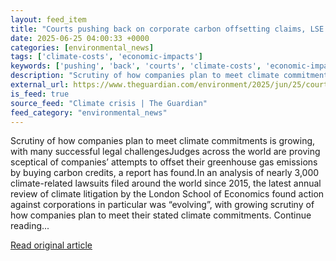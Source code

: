 ```yaml
---
layout: feed_item
title: "Courts pushing back on corporate carbon offsetting claims, LSE report finds"
date: 2025-06-25 04:00:33 +0000
categories: [environmental_news]
tags: ['climate-costs', 'economic-impacts']
keywords: ['pushing', 'back', 'courts', 'climate-costs', 'economic-impacts']
description: "Scrutiny of how companies plan to meet climate commitments is growing, with many successful legal challengesJudges across the world are proving sceptical of ..."
external_url: https://www.theguardian.com/environment/2025/jun/25/courts-corporate-carbon-offsetting-claims-lse-report
is_feed: true
source_feed: "Climate crisis | The Guardian"
feed_category: "environmental_news"
---
```


Scrutiny of how companies plan to meet climate commitments is growing, with many successful legal challengesJudges across the world are proving sceptical of companies’ attempts to offset their greenhouse gas emissions by buying carbon credits, a report has found.In an analysis of nearly 3,000 climate-related lawsuits filed around the world since 2015, the latest annual review of climate litigation by the London School of Economics found action against corporations in particular was “evolving”, with growing scrutiny of how companies plan to meet their stated climate commitments. Continue reading...

[Read original article](https://www.theguardian.com/environment/2025/jun/25/courts-corporate-carbon-offsetting-claims-lse-report)
